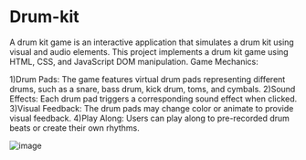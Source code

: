 # Drum-kit
A drum kit game is an interactive application that simulates a drum kit using visual and audio elements. This project implements a drum kit game using HTML, CSS, and JavaScript DOM manipulation.
Game Mechanics:

1)Drum Pads: The game features virtual drum pads representing different drums, such as a snare, bass drum, kick drum, toms, and cymbals.
2)Sound Effects: Each drum pad triggers a corresponding sound effect when clicked.
3)Visual Feedback: The drum pads may change color or animate to provide visual feedback.
4)Play Along: Users can play along to pre-recorded drum beats or create their own rhythms.

![image](https://github.com/user-attachments/assets/a217084a-d5cf-4100-886e-9ea703b7b53e)
